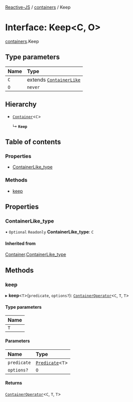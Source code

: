 [Reactive-JS](../README.md) / [containers](../modules/containers.md) / Keep

# Interface: Keep<C, O\>

[containers](../modules/containers.md).Keep

## Type parameters

| Name | Type |
| :------ | :------ |
| `C` | extends [`ContainerLike`](containers.ContainerLike.md) |
| `O` | `never` |

## Hierarchy

- [`Container`](containers.Container.md)<`C`\>

  ↳ **`Keep`**

## Table of contents

### Properties

- [ContainerLike\_type](containers.Keep.md#containerlike_type)

### Methods

- [keep](containers.Keep.md#keep)

## Properties

### ContainerLike\_type

• `Optional` `Readonly` **ContainerLike\_type**: `C`

#### Inherited from

[Container](containers.Container.md).[ContainerLike_type](containers.Container.md#containerlike_type)

## Methods

### keep

▸ **keep**<`T`\>(`predicate`, `options?`): [`ContainerOperator`](../modules/containers.md#containeroperator)<`C`, `T`, `T`\>

#### Type parameters

| Name |
| :------ |
| `T` |

#### Parameters

| Name | Type |
| :------ | :------ |
| `predicate` | [`Predicate`](../modules/functions.md#predicate)<`T`\> |
| `options?` | `O` |

#### Returns

[`ContainerOperator`](../modules/containers.md#containeroperator)<`C`, `T`, `T`\>
